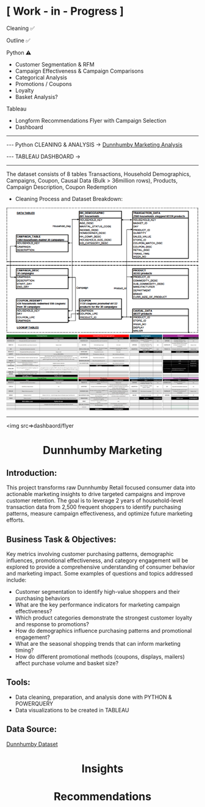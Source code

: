 
# [ Work - in - Progress ] 

Cleaning ✅

Outline ✅

Python ⚠️
  - Customer Segmentation & RFM
  - Campaign Effectiveness & Campaign Comparisons
  - Categorical Analysis
  - Promotions / Coupons
  - Loyalty
  - Basket Analysis?
    
Tableau
  - Longform Recommendations Flyer with Campaign Selection
  - Dashboard
---

--- Python CLEANING & ANALYSIS -> [Dunnhumby Marketing Analysis](https://github.com/AndyZheng26/Dunnhumby-Marketing/blob/main/Dunnhumby_Marketing_Analysis.ipynb)

--- TABLEAU DASHBOARD ->

---

The dataset consists of 8 tables Transactions, Household Demographics, Campaigns, Coupon, Causal Data (Bulk > 36million rows), Products, Campaign Description, Coupon Redemption
- Cleaning Process and Dataset Breakdown:
  
<img src=https://github.com/AndyZheng26/Dunnhumby-Marketing/blob/main/assets/tables.png width=600>

<img src=https://github.com/AndyZheng26/Dunnhumby-Marketing/blob/main/assets/D_marketing_cleaning.png>

---

<img src=>dashbaord/flyer

<h1 align="center">Dunnhumby Marketing</h1>

## Introduction:

This project transforms raw Dunnhumby Retail focused consumer data into actionable marketing insights to drive targeted campaigns and improve customer retention. The goal is to leverage 2 years of household-level transaction data from 2,500 frequent shoppers to identify purchasing patterns, measure campaign effectiveness, and optimize future marketing efforts.

## Business Task & Objectives:

Key metrics involving customer purchasing patterns, demographic influences, promotional effectiveness, and category engagement will be explored to provide a comprehensive understanding of consumer behavior and marketing impact. Some examples of questions and topics addressed include:

- Customer segmentation to identify high-value shoppers and their purchasing behaviors
- What are the key performance indicators for marketing campaign effectiveness?
- Which product categories demonstrate the strongest customer loyalty and response to promotions?
- How do demographics influence purchasing patterns and promotional engagement?
- What are the seasonal shopping trends that can inform marketing timing?
- How do different promotional methods (coupons, displays, mailers) affect purchase volume and basket size?




## Tools:
- Data cleaning, preparation, and analysis done with PYTHON & POWERQUERY
- Data visualizations to be created in TABLEAU

## Data Source:
[Dunnhumby Dataset](https://www.kaggle.com/datasets/frtgnn/dunnhumby-the-complete-journey/data?select=causal_data.csv)

<h1 align="center">Insights</h1>


<h1 align="center">Recommendations</h1>

